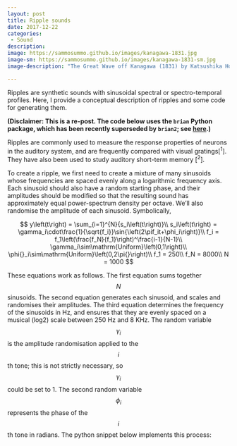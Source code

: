 ```yaml
---
layout: post
title: Ripple sounds
date: 2017-12-22
categories:
 - Sound
description:
image: https://sammosummo.github.io/images/kanagawa-1831.jpg
image-sm: https://sammosummo.github.io/images/kanagawa-1831-sm.jpg
image-description: "The Great Wave off Kanagawa (1831) by Katsushika Hokusai"

---
```


Ripples are synthetic sounds with sinusoidal spectral or spectro-temporal profiles. Here, I provide a conceptual description of ripples and some code for generating them.

**(Disclaimer: This is a re-post. The code below uses the `brian` Python package, which has been recently superseded by `brian2`; see [here](http://briansimulator.org).)**

Ripples are commonly used to measure the response properties of neurons in the auditory system, and are frequently compared with visual gratings[<sup>1</sup>]. They have also been used to study auditory short-term memory [<sup>2</sup>].

To create a ripple, we first need to create a mixture of many sinusoids whose frequencies are spaced evenly along a logarithmic frequency axis. Each sinusoid should also have a random starting phase, and their amplitudes should be modified so that the resulting sound has approximately equal power-spectrum density per octave. We’ll also randomise the amplitude of each sinusoid. Symbolically,

$$
y\left(t\right) = \sum_{i=1}^{N}{s_i\left(t\right)}\\
s_i\left(t\right) = \gamma_i\cdot\frac{1}{\sqrt{f_i}}\sin{\left(2\pif_it+\phi_i\right)}\\
f_i = f_1\left(\frac{f_N}{f_1}\right)^\frac{i-1}{N-1}\\
\gamma_i\sim\mathrm{Uniform}\left(0,1\right)\\
\phi{}_i\sim\mathrm{Uniform}\left(0,2\pi{}\right)\\
f_1 = 250\\
f_N = 8000\\
N = 1000
$$

These equations work as follows. The first equation sums together $$N$$ sinusoids. The second equation generates each sinusoid, and scales and randomises their amplitudes. The third equation determines the frequency of the sinusoids in Hz, and ensures that they are evenly spaced on a musical (log2) scale between 250 Hz and 8 KHz. The random variable $$\gamma_i$$ is the amplitude randomisation applied to the $$i$$th tone; this is not strictly necessary, so $$\gamma_i$$ could be set to 1. The second random variable $$\phi_i$$ represents the phase of the $$i$$th tone in radians. The python snippet below implements this process: